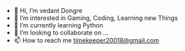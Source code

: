 - 👋 Hi, I’m vedant Dongre
- 👀 I’m interested in Gaming, Coding, Learning new Things
- 🌱 I’m currently learning Python
- 💞️ I’m looking to collaborate on ...
- 📫 How to reach me timekeeper20018@gmail.com

<!---
vedantdongre/vedantdongre is a ✨ special ✨ repository because its `README.md` (this file) appears on your GitHub profile.
You can click the Preview link to take a look at your changes.
--->
